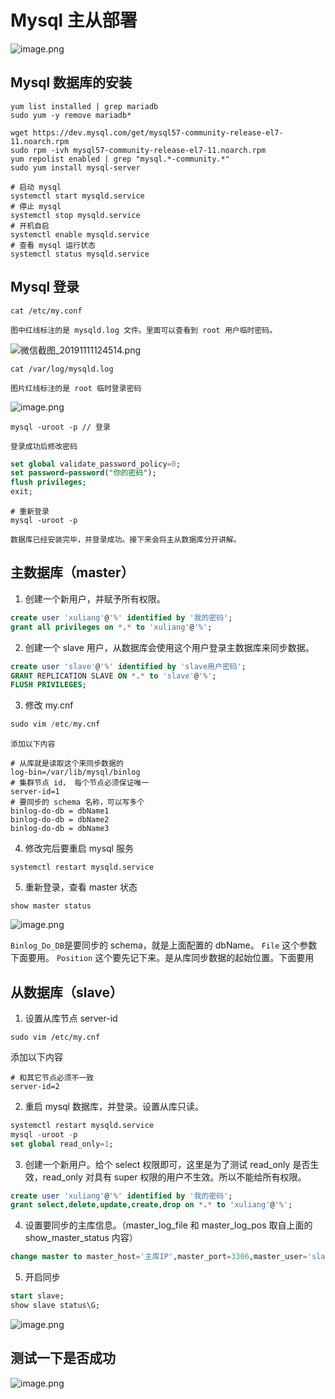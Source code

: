 # Mysql 主从部署
![image.png](https://picker-oss.oss-cn-beijing.aliyuncs.com/20191111/078d25a87a417315512a312e825d8f61.png_target)
## Mysql 数据库的安装
```shell
yum list installed | grep mariadb
sudo yum -y remove mariadb* 

wget https://dev.mysql.com/get/mysql57-community-release-el7-11.noarch.rpm
sudo rpm -ivh mysql57-community-release-el7-11.noarch.rpm
yum repolist enabled | grep "mysql.*-community.*"
sudo yum install mysql-server

# 启动 mysql
systemctl start mysqld.service
# 停止 mysql
systemctl stop mysqld.service 
# 开机自启
systemctl enable mysqld.service 
# 查看 mysql 运行状态
systemctl status mysqld.service
```
## Mysql 登录
```shel
cat /etc/my.conf
```
```图中红线标注的是 mysqld.log 文件。里面可以查看到 root 用户临时密码。```

![微信截图_20191111124514.png](https://picker-oss.oss-cn-beijing.aliyuncs.com/20191111/847f61bd7b0346b2f4dacd91b79c6189.png_target)

```shell
cat /var/log/mysqld.log
```
```图片红线标注的是 root 临时登录密码```

![image.png](https://picker-oss.oss-cn-beijing.aliyuncs.com/20191111/85677d7cadbf95090a2d2c84e0158234.png_target)

```shell
mysql -uroot -p // 登录
```
```登录成功后修改密码```
```sql
set global validate_password_policy=0;
set password=password("你的密码");     
flush privileges;
exit;
```
```shell
# 重新登录
mysql -uroot -p 
```
```数据库已经安装完毕，并登录成功。接下来会将主从数据库分开讲解。```

## 主数据库（master）
1. 创建一个新用户，并赋予所有权限。
```sql
create user 'xuliang'@'%' identified by '我的密码';
grant all privileges on *.* to 'xuliang'@'%';
```
2. 创建一个 slave 用户，从数据库会使用这个用户登录主数据库来同步数据。
```sql
create user 'slave'@'%' identified by 'slave用户密码';
GRANT REPLICATION SLAVE ON *.* to 'slave'@'%';
FLUSH PRIVILEGES;
```
3. 修改 my.cnf 
```sql
sudo vim /etc/my.cnf
```
```添加以下内容```
```shell
# 从库就是读取这个来同步数据的
log-bin=/var/lib/mysql/binlog  
# 集群节点 id， 每个节点必须保证唯一
server-id=1	
# 要同步的 schema 名称，可以写多个	       
binlog-do-db = dbName1	       
binlog-do-db = dbName2
binlog-do-db = dbName3
```
4. 修改完后要重启 mysql 服务
```shell
systemctl restart mysqld.service
```
5. 重新登录，查看 master 状态
```shell
show master status
```
![image.png](https://picker-oss.oss-cn-beijing.aliyuncs.com/20191111/b9e10023ae312b8b3e5cdda076ad1ce5.png_target)

```Binlog_Do_DB```是要同步的 schema，就是上面配置的 dbName。
```File``` 这个参数下面要用。
```Position``` 这个要先记下来。是从库同步数据的起始位置。下面要用

## 从数据库（slave）
1. 设置从库节点 server-id
```shell
sudo vim /etc/my.cnf
```
添加以下内容
```shell
# 和其它节点必须不一致
server-id=2 
```
2. 重启 mysql 数据库，并登录。设置从库只读。
```sql
systemctl restart mysqld.service
mysql -uroot -p
set global read_only=1; 
```
3. 创建一个新用户。给个 select 权限即可，这里是为了测试 read_only 是否生效，read_only 对具有 super 权限的用户不生效。所以不能给所有权限。
```sql
create user 'xuliang'@'%' identified by '我的密码';
grant select,delete,update,create,drop on *.* to 'xuliang'@'%';
```
4. 设置要同步的主库信息。（master_log_file 和 master_log_pos 取自上面的 show_master_status 内容）
```sql
change master to master_host='主库IP',master_port=3306,master_user='slave',master_password='主库slave用户的密码',master_log_file='binlog.000001',master_log_pos=154;
```
5. 开启同步
```sql
start slave;
show slave status\G;
```
![image.png](https://picker-oss.oss-cn-beijing.aliyuncs.com/20191111/c3e536b317be1ba8ccd8df6f3bc64ded.png_target)

## 测试一下是否成功
![image.png](https://picker-oss.oss-cn-beijing.aliyuncs.com/20191111/97c5a1fb5cfbb8706055808f158ab09b.png_target)